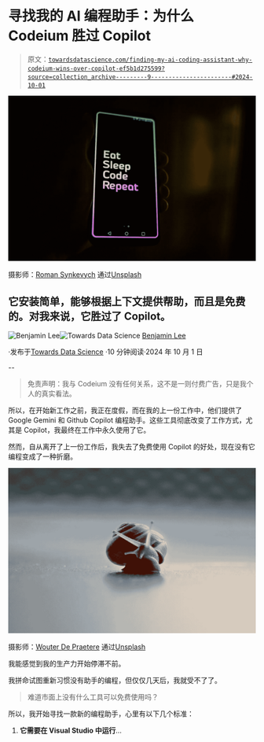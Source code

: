 # 寻找我的 AI 编程助手：为什么 Codeium 胜过 Copilot

> 原文：[`towardsdatascience.com/finding-my-ai-coding-assistant-why-codeium-wins-over-copilot-ef5b1d275599?source=collection_archive---------9-----------------------#2024-10-01`](https://towardsdatascience.com/finding-my-ai-coding-assistant-why-codeium-wins-over-copilot-ef5b1d275599?source=collection_archive---------9-----------------------#2024-10-01)

![](img/7219fae97ca2c0387796e48aa738dbbf.png)

摄影师：[Roman Synkevych](https://unsplash.com/@synkevych?utm_source=medium&utm_medium=referral) 通过[Unsplash](https://unsplash.com/?utm_source=medium&utm_medium=referral)

## 它安装简单，能够根据上下文提供帮助，而且是免费的。对我来说，它胜过了 Copilot。

[](https://medium.com/@bl3e967?source=post_page---byline--ef5b1d275599--------------------------------)![Benjamin Lee](https://medium.com/@bl3e967?source=post_page---byline--ef5b1d275599--------------------------------)[](https://towardsdatascience.com/?source=post_page---byline--ef5b1d275599--------------------------------)![Towards Data Science](https://towardsdatascience.com/?source=post_page---byline--ef5b1d275599--------------------------------) [Benjamin Lee](https://medium.com/@bl3e967?source=post_page---byline--ef5b1d275599--------------------------------)

·发布于[Towards Data Science](https://towardsdatascience.com/?source=post_page---byline--ef5b1d275599--------------------------------) ·10 分钟阅读·2024 年 10 月 1 日

--

> 免责声明：我与 Codeium 没有任何关系，这不是一则付费广告，只是我个人的真实看法。

所以，在开始新工作之前，我正在度假，而在我的上一份工作中，他们提供了 Google Gemini 和 Github Copilot 编程助手。这些工具彻底改变了工作方式，尤其是 Copilot，我最终在工作中永久使用了它。

然而，自从离开了上一份工作后，我失去了免费使用 Copilot 的好处，现在没有它编程变成了一种折磨。

![](img/bf0cc57855d0da0841c06c6f0b9ee556.png)

摄影师：[Wouter De Praetere](https://unsplash.com/@wouterdepraetere?utm_source=medium&utm_medium=referral) 通过[Unsplash](https://unsplash.com/?utm_source=medium&utm_medium=referral)

我能感觉到我的生产力开始停滞不前。

我拼命试图重新习惯没有助手的编程，但仅仅几天后，我就受不了了。

> 难道市面上没有什么工具可以免费使用吗？

所以，我开始寻找一款新的编程助手，心里有以下几个标准：

1.  **它需要在 Visual Studio 中运行**…
